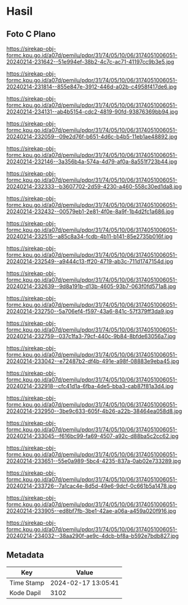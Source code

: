 # Hasil

## Foto C Plano

https://sirekap-obj-formc.kpu.go.id/a07d/pemilu/pdpr/31/74/05/10/06/3174051006051-20240214-231642--51e994ef-38b2-4c7c-ac71-41197cc9b3e5.jpg

https://sirekap-obj-formc.kpu.go.id/a07d/pemilu/pdpr/31/74/05/10/06/3174051006051-20240214-231814--855e847e-3912-446d-a02b-c4958f417de6.jpg

https://sirekap-obj-formc.kpu.go.id/a07d/pemilu/pdpr/31/74/05/10/06/3174051006051-20240214-234131--ab4b5154-cdc2-4819-90fd-93876369bb94.jpg

https://sirekap-obj-formc.kpu.go.id/a07d/pemilu/pdpr/31/74/05/10/06/3174051006051-20240214-232059--09e2d76f-b651-4d6c-b4b5-11eb1ae48892.jpg

https://sirekap-obj-formc.kpu.go.id/a07d/pemilu/pdpr/31/74/05/10/06/3174051006051-20240214-232146--3a356b4a-574a-4d79-af0a-8a551f723b44.jpg

https://sirekap-obj-formc.kpu.go.id/a07d/pemilu/pdpr/31/74/05/10/06/3174051006051-20240214-232333--b3607702-2d59-4230-a460-558c30ed1da8.jpg

https://sirekap-obj-formc.kpu.go.id/a07d/pemilu/pdpr/31/74/05/10/06/3174051006051-20240214-232432--00579eb1-2e81-4f0e-8a9f-1b4d2fc1a686.jpg

https://sirekap-obj-formc.kpu.go.id/a07d/pemilu/pdpr/31/74/05/10/06/3174051006051-20240214-232515--a85c8a34-fcdb-4b11-b141-85e2735b016f.jpg

https://sirekap-obj-formc.kpu.go.id/a07d/pemilu/pdpr/31/74/05/10/06/3174051006051-20240214-232549--a9444c13-ff20-4719-ab3c-711d1747154d.jpg

https://sirekap-obj-formc.kpu.go.id/a07d/pemilu/pdpr/31/74/05/10/06/3174051006051-20240214-232639--9d8a191b-d13b-4605-93b7-063f0fd571a8.jpg

https://sirekap-obj-formc.kpu.go.id/a07d/pemilu/pdpr/31/74/05/10/06/3174051006051-20240214-232750--5a706ef4-f597-43a6-841c-57f379ff3da9.jpg

https://sirekap-obj-formc.kpu.go.id/a07d/pemilu/pdpr/31/74/05/10/06/3174051006051-20240214-232759--037c1fa3-79cf-440c-9b84-8bfde63056a7.jpg

https://sirekap-obj-formc.kpu.go.id/a07d/pemilu/pdpr/31/74/05/10/06/3174051006051-20240214-233042--e72487b2-df4b-491e-a98f-08883e9eba45.jpg

https://sirekap-obj-formc.kpu.go.id/a07d/pemilu/pdpr/31/74/05/10/06/3174051006051-20240214-232918--cfc41d1a-6fba-4de5-bba3-cab87f81a3d4.jpg

https://sirekap-obj-formc.kpu.go.id/a07d/pemilu/pdpr/31/74/05/10/06/3174051006051-20240214-232950--3be9c633-605f-4b26-a22b-38464ea058d8.jpg

https://sirekap-obj-formc.kpu.go.id/a07d/pemilu/pdpr/31/74/05/10/06/3174051006051-20240214-233045--f616bc99-fa69-4507-a92c-d88ba5c2cc62.jpg

https://sirekap-obj-formc.kpu.go.id/a07d/pemilu/pdpr/31/74/05/10/06/3174051006051-20240214-233651--55e0a989-5bc4-4235-837a-0ab02e733289.jpg

https://sirekap-obj-formc.kpu.go.id/a07d/pemilu/pdpr/31/74/05/10/06/3174051006051-20240214-233726--7a1cac4e-8d5d-49e6-9dcf-0c661b5a1478.jpg

https://sirekap-obj-formc.kpu.go.id/a07d/pemilu/pdpr/31/74/05/10/06/3174051006051-20240214-233905--ed8bf7fb-3be1-42ae-a06a-a459a020f916.jpg

https://sirekap-obj-formc.kpu.go.id/a07d/pemilu/pdpr/31/74/05/10/06/3174051006051-20240214-234032--38aa290f-ae9c-4dcb-bf8a-b592e7bdb827.jpg


## Metadata

| Key        | Value               |
| ---------- | ------------------- |
| Time Stamp | 2024-02-17 13:05:41 |
| Kode Dapil | 3102                |



